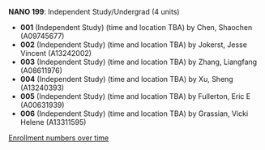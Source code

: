 **NANO 199**: Independent Study/Undergrad (4 units)

- **001** (Independent Study) (time and location TBA) by Chen, Shaochen (A09745677)
- **002** (Independent Study) (time and location TBA) by Jokerst, Jesse Vincent (A13242002)
- **003** (Independent Study) (time and location TBA) by Zhang, Liangfang (A08611976)
- **004** (Independent Study) (time and location TBA) by Xu, Sheng (A13240393)
- **005** (Independent Study) (time and location TBA) by Fullerton, Eric E (A00631939)
- **006** (Independent Study) (time and location TBA) by Grassian, Vicki Helene (A13311595)

[Enrollment numbers over time](./NANO199.tsv)
